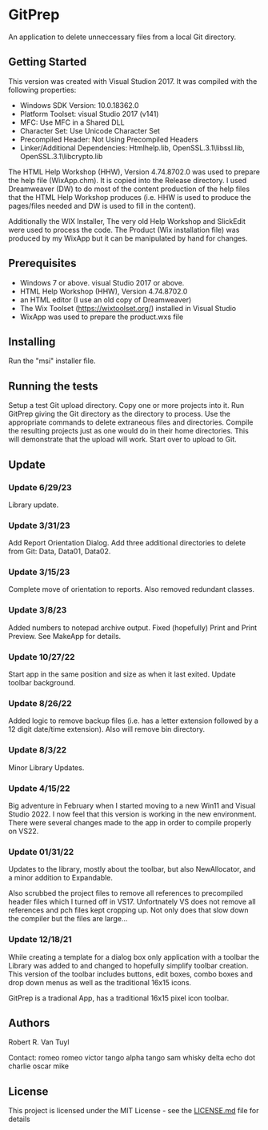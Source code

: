 # GitPrep

An application to delete unneccessary files from a local Git directory.

## Getting Started

This version was created with Visual Studion 2017.  It was compiled with the following properties:

  - Windows SDK Version: 10.0.18362.0
  - Platform Toolset: visual Studio 2017 (v141)
  - MFC: Use MFC in a Shared DLL
  - Character Set:  Use Unicode Character Set
  - Precompiled Header:  Not Using Precompiled Headers
  - Linker/Additional Dependencies:  Htmlhelp.lib, OpenSSL.3.1\libssl.lib, OpenSSL.3.1\libcrypto.lib

The HTML Help Workshop (HHW), Version 4.74.8702.0 was used to prepare the help file (WixApp.chm).  It is
copied into the Release directory.  I used Dreamweaver (DW) to do most of the content production of the
help files that the HTML Help Workshop produces (i.e. HHW is used to produce the pages/files needed
and DW is used to fill in the content).

Additionally the WIX Installer, The very old Help Workshop and SlickEdit were used to process the code.
The Product (Wix installation file) was produced by my WixApp but it can be manipulated by
hand for changes.

## Prerequisites

  - Windows 7 or above.  visual Studio 2017 or above.
  - HTML Help Workshop (HHW), Version 4.74.8702.0
  - an HTML editor (I use an old copy of Dreamweaver)
  - The Wix Toolset (https://wixtoolset.org/) installed in Visual Studio
  - WixApp was used to prepare the product.wxs file

## Installing

Run the "msi" installer file.

## Running the tests

Setup a test Git upload directory.  Copy one or more projects into it.  Run GitPrep giving the Git
directory as the directory to process.  Use the appropriate commands to delete extraneous files and
directories.  Compile the resulting projects just as one would do in their home directories.  This
will demonstrate that the upload will work.  Start over to upload to Git.

## Update

### Update 6/29/23

Library update.

### Update 3/31/23

Add Report Orientation Dialog.  Add three additional directories to delete from Git:  Data, Data01,
Data02.

### Update 3/15/23

Complete move of orientation to reports.  Also removed redundant classes.

### Update 3/8/23

Added numbers to notepad archive output.   Fixed (hopefully) Print and Print Preview.  See MakeApp for
details.

### Update 10/27/22

Start app in the same position and size as when it last exited.  Update toolbar background.

### Update 8/26/22

Added logic to remove backup files (i.e. has a letter extension followed by a 12 digit date/time
extension).  Also will remove bin directory.

### Update 8/3/22

Minor Library Updates.

### Update 4/15/22

Big adventure in February when I started moving to a new Win11 and Visual Studio 2022.  I now
feel that this version is working in the new environment.  There were several changes made to the app
in order to compile properly on VS22.

### Update 01/31/22

Updates to the library, mostly about the toolbar, but also NewAllocator, and a minor addition to
Expandable.

Also scrubbed the project files to remove all references to precompiled header files which I turned off
in VS17.  Unfortnately VS does not remove all references and pch files kept cropping up.  Not only does
that slow down the compiler but the files are large...

### Update 12/18/21

While creating a template for a dialog box only application with a toolbar the Library was added to and
changed to hopefully simplify toolbar creation.  This version of the toolbar includes buttons, edit boxes,
combo boxes and drop down menus as well as the traditional 16x15 icons.

GitPrep is a tradional App, has a traditional 16x15 pixel icon toolbar.

## Authors

Robert R. Van Tuyl

Contact:  romeo romeo victor tango alpha tango sam whisky delta echo dot charlie oscar mike

## License

This project is licensed under the MIT License - see the [LICENSE.md](LICENSE.md) file for details


